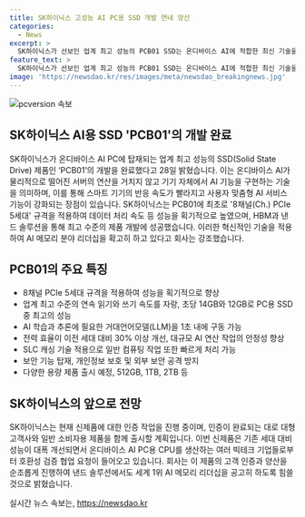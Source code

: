 ```yaml
---
title: SK하이닉스 고성능 AI PC용 SSD 개발 연내 양산
categories:
  - News
excerpt: >
  SK하이닉스가 선보인 업계 최고 성능의 PCB01 SSD는 온디바이스 AI에 적합한 최신 기술을 적용한 제품이다. 이 SSD는 8채널 PCIe 5세대 규격을 채용하여 데이터 처리 속도를 혁신적으로 높였고, 연속 읽기와 쓰기 속도는 업계 최고 수준이다. 또한 전력 효율이 이전 세대 대비 30% 이상 개선되어 대규모 AI 연산 작업의 안정성을 향상시켰다. 더불어 SLC 캐싱 기술과 보안 기능도 탑재되어 있어 일반 컴퓨팅 작업과 개인정보 보호에도 기여한다. 이 제품은 글로벌 고객사 및 일반 사용자들을 대상으로 연내 출시될 예정이며, 시장에서 크게 주목받을 것으로 예상된다.
feature_text: >
  SK하이닉스가 선보인 업계 최고 성능의 PCB01 SSD는 온디바이스 AI에 적합한 최신 기술을 적용한 제품이다. 이 SSD는 8채널 PCIe 5세대 규격을 채용하여 데이터 처리 속도를 혁신적으로 높였고, 연속 읽기와 쓰기 속도는 업계 최고 수준이다. 또한 전력 효율이 이전 세대 대비 30% 이상 개선되어 대규모 AI 연산 작업의 안정성을 향상시켰다. 더불어 SLC 캐싱 기술과 보안 기능도 탑재되어 있어 일반 컴퓨팅 작업과 개인정보 보호에도 기여한다. 이 제품은 글로벌 고객사 및 일반 사용자들을 대상으로 연내 출시될 예정이며, 시장에서 크게 주목받을 것으로 예상된다.
image: 'https://newsdao.kr/res/images/meta/newsdao_breakingnews.jpg'
---
```


<p><img src="https://newsdao.kr/res/images/meta/newsdao_breakingnews.jpg" alt="pcversion 속보" /></p>

<h2 data-ke-size="size26">SK하이닉스 AI용 SSD 'PCB01'의 개발 완료</h2>

<p data-ke-size="size16">SK하이닉스가 온디바이스 AI PC에 탑재되는 업계 최고 성능의 SSD(Solid State Drive) 제품인 ‘PCB01’의 개발을 완료했다고 28일 밝혔습니다. 이는 온디바이스 AI가 물리적으로 떨어진 서버의 연산을 거치지 않고 기기 자체에서 AI 기능을 구현하는 기술을 의미하며, 이를 통해 스마트 기기의 반응 속도가 빨라지고 사용자 맞춤형 AI 서비스 기능이 강화되는 장점이 있습니다.
SK하이닉스는 PCB01에 최초로 '8채널(Ch.) PCIe 5세대' 규격을 적용하여 데이터 처리 속도 등 성능을 획기적으로 높였으며, HBM과 낸드 솔루션을 통해 최고 수준의 제품 개발에 성공했습니다. 이러한 혁신적인 기술을 적용하여 AI 메모리 분야 리더십을 확고히 하고 있다고 회사는 강조했습니다.</p>

<h2 data-ke-size="size26">PCB01의 주요 특징</h2>

<ul>
    <li>8채널 PCIe 5세대 규격을 적용하여 성능을 획기적으로 향상</li>
    <li>업계 최고 수준의 연속 읽기와 쓰기 속도를 자랑, 초당 14GB와 12GB로 PC용 SSD 중 최고의 성능</li>
    <li>AI 학습과 추론에 필요한 거대언어모델(LLM)을 1초 내에 구동 가능</li>
    <li>전력 효율이 이전 세대 대비 30% 이상 개선, 대규모 AI 연산 작업의 안정성 향상</li>
    <li>SLC 캐싱 기술 적용으로 일반 컴퓨팅 작업 또한 빠르게 처리 가능</li>
    <li>보안 기능 탑재, 개인정보 보호 및 외부 보안 공격 방지</li>
    <li>다양한 용량 제품 출시 예정, 512GB, 1TB, 2TB 등</li>
</ul>

<h2 data-ke-size="size26">SK하이닉스의 앞으로 전망</h2>

<p data-ke-size="size16">SK하이닉스는 현재 신제품에 대한 인증 작업을 진행 중이며, 인증이 완료되는 대로 대형 고객사와 일반 소비자용 제품을 함께 출시할 계획입니다. 이번 신제품은 기존 세대 대비 성능이 대폭 개선되면서 온디바이스 AI PC용 CPU를 생산하는 여러 빅테크 기업들로부터 호환성 검증 협업 요청이 들어오고 있습니다. 회사는 이 제품의 고객 인증과 양산을 순조롭게 진행하여 낸드 솔루션에서도 세계 1위 AI 메모리 리더십을 공고히 하도록 힘쓸 것으로 밝혔습니다.</p>
실시간 뉴스 속보는, <a href="https://newsdao.kr" rel="dofollow">https://newsdao.kr</a>


